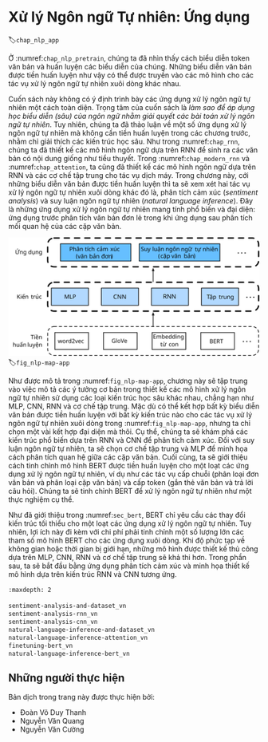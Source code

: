 <!--
# Natural Language Processing: Applications
-->

# Xử lý Ngôn ngữ Tự nhiên: Ứng dụng
:label:`chap_nlp_app`

<!--
We have seen how to represent text tokens and train their representations in :numref:`chap_nlp_pretrain`.
Such pretrained text representations can be fed to various models for different downstream natural language processing tasks.
-->


Ở :numref:`chap_nlp_pretrain`, chúng ta đã nhìn thấy cách biểu diễn token văn bản và huấn luyện các biểu diễn của chúng.
Những biểu diễn văn bản được tiền huấn luyện như vậy có thể được truyền vào các mô hình cho các tác vụ xử lý ngôn ngữ tự nhiên xuôi dòng khác nhau.


<!--
This book does not intend to cover natural language processing applications in a comprehensive manner.
Our focus is on *how to apply (deep) representation learning of languages to addressing natural language processing problems*.
Nonetheless, we have already discussed several natural language processing applications without pretraining in earlier chapters, just for explaining deep learning architectures.
For instance, in :numref:`chap_rnn`, we have relied on RNNs to design language models to generate novella-like text.
In :numref:`chap_modern_rnn` and :numref:`chap_attention`, we have also designed models based on RNNs and attention mechanisms for machine translation.
Given pretrained text representations, in this chapter, we will consider two more downstream natural language processing tasks: sentiment analysis and natural language inference.
These are popular and representative natural language processing applications: the former analyzes single text and the latter analyzes relationships of text pairs.
-->

Cuốn sách này không có ý định trình bày các ứng dụng xử lý ngôn ngữ tự nhiên một cách toàn diện.
Trọng tâm của cuốn sách là *làm sao để áp dụng học biểu diễn (sâu) của ngôn ngữ nhằm giải quyết các bài toán xử lý ngôn ngữ tự nhiên*.
Tuy nhiên, chúng ta đã thảo luận về một số ứng dụng xử lý ngôn ngữ tự nhiên mà không cần tiền huấn luyện trong các chương trước, nhằm chỉ giải thích các kiến ​​trúc học sâu.
Như trong :numref:`chap_rnn`, chúng ta đã thiết kế các mô hình ngôn ngữ dựa trên RNN để sinh ra các văn bản có nội dung giống như tiểu thuyết.
Trong :numref:`chap_modern_rnn` và :numref:`chap_attention`, ta cũng đã thiết kế các mô hình ngôn ngữ dựa trên RNN và các cơ chế tập trung cho tác vụ dịch máy.
Trong chương này, cới những biểu diễn văn bản được tiền huấn luyện thì ta sẽ xem xét hai tác vụ xử lý ngôn ngữ tự nhiên xuôi dòng khác đó là, 
phân tích cảm xúc (*sentiment analysis*) và suy luận ngôn ngữ tự nhiên (*natural language inference*).
Đây là những ứng dụng xử lý ngôn ngữ tự nhiên mang tính phổ biến và đại diện: ứng dụng trước phân tích văn bản đơn lẻ trong khi ứng dụng sau phân tích mối quan hệ của các cặp văn bản.


<!--
![Pretrained text representations can be fed to various deep learning architectures for different downstream natural language processing applications. This chapter focuses on how to design models for different downstream natural language processing applications.](../img/nlp-map-app.svg)
-->

![Biểu diễn văn bản được tiền huấn luyện có thể được truyền vào các kiến trúc học sâu cho các ứng dụng xử lý ngôn ngữ tự nhiên xuôi dòng khác nhau. Chương này sẽ tập trung vào cách thiết kế mô hình cho các ứng dụng khác nhau đó.](../img/nlp-map-app.svg)
:label:`fig_nlp-map-app`


<!--
As depicted in :numref:`fig_nlp-map-app`, this chapter focuses on describing the basic ideas of designing natural language processing models 
using different types of deep learning architectures, such as MLPs, CNNs, RNNs, and attention.
Though it is possible to combine any pretrained text representations with any architecture for 
either downstream natural language processing task in :numref:`fig_nlp-map-app`, we select a few representative combinations.
Specifically, we will explore popular architectures based on RNNs and CNNs for sentiment analysis.
For natural language inference, we choose attention and MLPs to demonstrate how to analyze text pairs.
In the end, we introduce how to fine-tune a pretrained BERT model for a wide range of natural language processing applications,
such as on a sequence level (single text classification and text pair classification) and a token level (text tagging and question answering).
As a concrete empirical case, we will fine-tune BERT for natural language processing.
-->


Như được mô tả trong :numref:`fig_nlp-map-app`, chương này sẽ tập trung vào việc mô tả các ý tưởng cơ bản trong thiết kế các mô hình xử lý ngôn ngữ tự nhiên
sử dụng các loại kiến ​​trúc học sâu khác nhau, chẳng hạn như MLP, CNN, RNN và cơ chế tập trung.
Mặc dù có thể kết hợp bất kỳ biểu diễn văn bản được tiền huấn luyện với bất kỳ kiến ​​trúc nào cho các tác vụ xử lý ngôn ngữ tự nhiên xuôi dòng trong :numref:`fig_nlp-map-app`, nhưng ta chỉ chọn một vài kết hợp đại diện mà thôi.
Cụ thể, chúng ta sẽ khám phá các kiến ​​trúc phổ biến dựa trên RNN và CNN để phân tích cảm xúc.
Đối với suy luận ngôn ngữ tự nhiên, ta sẽ chọn cơ chế tập trung và MLP để minh họa cách phân tích quan hệ giữa các cặp văn bản.
Cuối cùng, ta sẽ giới thiệu cách tinh chỉnh mô hình BERT được tiền huấn luyện cho một loạt các ứng dụng xử lý ngôn ngữ tự nhiên,
ví dụ như các tác vụ cấp chuỗi (phân loại đơn văn bản và phân loại cặp văn bản) và cấp token (gắn thẻ văn bản và trả lời câu hỏi).
Chúng ta sẽ tinh chỉnh BERT để xử lý ngôn ngữ tự nhiên như một thực nghiệm cụ thể.


<!--
As we have introduced in :numref:`sec_bert`, BERT requires minimal architecture changes for a wide range of natural language processing applications.
However, this benefit comes at the cost of fine-tuning a huge number of BERT parameters for the downstream applications.
When space or time is limited, those crafted models based on MLPs, CNNs, RNNs, and attention are more feasible.
In the following, we start by the sentiment analysis application and illustrate the model design based on RNNs and CNNs, respectively.
-->

Như đã giới thiệu trong :numref:`sec_bert`, BERT chỉ yêu cầu các thay đổi kiến trúc tối thiểu cho một loạt các ứng dụng xử lý ngôn ngữ tự nhiên.
Tuy nhiên, lợi ích này đi kèm với chi phí phải tinh chỉnh một số lượng lớn các tham số mô hình BERT cho các ứng dụng xuôi dòng.
Khi độ phức tạp về không gian hoặc thời gian bị giới hạn, những mô hình được thiết kế thủ công dựa trên MLP, CNN, RNN và cơ chế tập trung sẽ khả thi hơn.
Trong phần sau, ta sẽ bắt đầu bằng ứng dụng phân tích cảm xúc và minh họa thiết kế mô hình dựa trên kiến trúc RNN và CNN tương ứng.


```toc
:maxdepth: 2

sentiment-analysis-and-dataset_vn
sentiment-analysis-rnn_vn
sentiment-analysis-cnn_vn
natural-language-inference-and-dataset_vn
natural-language-inference-attention_vn
finetuning-bert_vn
natural-language-inference-bert_vn
```

## Những người thực hiện
Bản dịch trong trang này được thực hiện bởi:

* Đoàn Võ Duy Thanh
* Nguyễn Văn Quang
* Nguyễn Văn Cường
